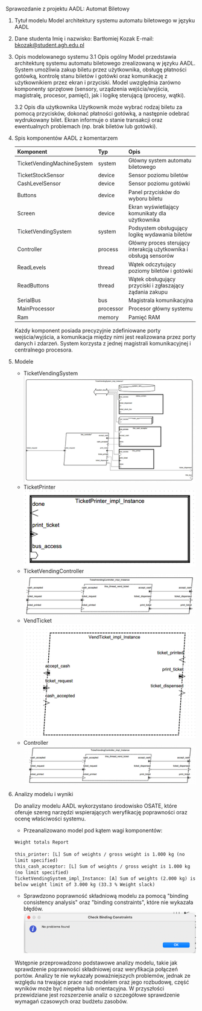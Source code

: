 Sprawozdanie z projektu AADL: Automat Biletowy

1. Tytuł modelu
   Model architektury systemu automatu biletowego w języku AADL

2. Dane studenta
   Imię i nazwisko: Bartłomiej Kozak
   E-mail: bkozak@student.agh.edu.pl

3. Opis modelowanego systemu
   3.1 Opis ogólny
   Model przedstawia architekturę systemu automatu biletowego zrealizowaną w języku AADL.
   System umożliwia zakup biletu przez użytkownika, obsługę płatności gotówką, kontrolę stanu biletów i gotówki oraz
   komunikację z użytkownikiem przez ekran i przyciski. Model uwzględnia zarówno komponenty sprzętowe (sensory,
   urządzenia wejścia/wyjścia, magistralę, procesor, pamięć), jak i logikę sterującą (procesy, wątki).

   3.2 Opis dla użytkownika
   Użytkownik może wybrać rodzaj biletu za pomocą przycisków, dokonać płatności gotówką, a następnie odebrać wydrukowany
   bilet. Ekran informuje o stanie transakcji oraz ewentualnych problemach (np. brak biletów lub gotówki).

4. Spis komponentów AADL z komentarzem

   | Komponent                  | Typ       | Opis                                                              |
   | -------------------------- | --------- | ----------------------------------------------------------------- |
   | TicketVendingMachineSystem | system    | Główny system automatu biletowego                                 |
   | TicketStockSensor          | device    | Sensor poziomu biletów                                            |
   | CashLevelSensor            | device    | Sensor poziomu gotówki                                            |
   | Buttons                    | device    | Panel przycisków do wyboru biletu                                 |
   | Screen                     | device    | Ekran wyświetlający komunikaty dla użytkownika                    |
   | TicketVendingSystem        | system    | Podsystem obsługujący logikę wydawania biletów                    |
   | Controller                 | process   | Główny proces sterujący interakcją użytkownika i obsługą sensorów |
   | ReadLevels                 | thread    | Wątek odczytujący poziomy biletów i gotówki                       |
   | ReadButtons                | thread    | Wątek obsługujący przyciski i zgłaszający żądania zakupu          |
   | SerialBus                  | bus       | Magistrala komunikacyjna                                          |
   | MainProcessor              | processor | Procesor główny systemu                                           |
   | Ram                        | memory    | Pamięć RAM                                                        |

   Każdy komponent posiada precyzyjnie zdefiniowane porty wejścia/wyjścia, a komunikacja między nimi jest realizowana
   przez porty danych i zdarzeń. System korzysta z jednej magistrali komunikacyjnej i centralnego procesora.

5. Modele
    - TicketVendingSystem
      ![](diagrams/ticketVendingSystem.png)
    - TicketPrinter
      ![](diagrams/ticketPrinter.png)
    - TicketVendingController
      ![](diagrams/ticketVendingController.png)
    - VendTicket
      ![](diagrams/ticketVend.png)
    - Controller
      ![](diagrams/controller.png)

6. Analizy modelu i wyniki

   Do analizy modelu AADL wykorzystano środowisko OSATE, które oferuje szereg narzędzi wspierających weryfikację
   poprawności oraz ocenę właściwości systemu.
    - Przeanalizowano model pod kątem wagi komponentów:
   ```text
   Weight totals Report
   
   this_printer: [L] Sum of weights / gross weight is 1.000 kg (no limit specified)
   this_cash_acceptor: [L] Sum of weights / gross weight is 1.000 kg (no limit specified)
   TicketVendingSystem_impl_Instance: [A] Sum of weights (2.000 kg) is below weight limit of 3.000 kg (33.3 % Weight slack)
   ```
    - Sprawdzono poprawność składniową modelu za pomocą "binding consistency analysis" oraz "binding constraints", które
      nie wykazała błędów.
      ![img.png](result.png)

   Wstępnie przeprowadzono podstawowe analizy modelu, takie jak sprawdzenie poprawności składniowej oraz weryfikacja
   połączeń portów. Analizy te nie wykazały poważniejszych problemów, jednak ze względu na trwające prace nad modelem
   oraz jego rozbudowę, część wyników może być niepełna lub orientacyjna.
   W przyszłości przewidziane jest rozszerzenie analiz o szczegółowe sprawdzenie wymagań czasowych oraz budżetu
   zasobów.
